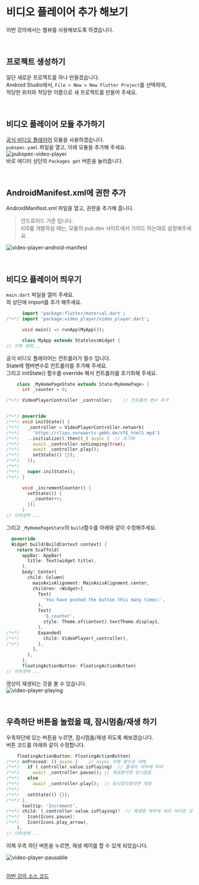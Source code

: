 # 비디오 플레이어 추가 해보기

이번 강의에서는 웹뷰를 사용해보도록 하겠습니다.  

&nbsp;  
## 프로젝트 생성하기
일단 새로운 프로젝트를 하나 만들겠습니다.  
Android Studio에서, `File > New > New Flutter Project`를 선택하여,  
적당한 위치와 적당한 이름으로 새 프로젝트를 만들어 주세요.  


&nbsp;  
## 비디오 플레이어 모듈 추가하기
[공식 비디오 플레이어](https://pub.dev/packages/video_player) 모듈을 사용하겠습니다.  
`pubspec.yaml` 파일을 열고, 아래 모듈을 추가해 주세요.  
![pubspec-video-player](images/pubspec-video-player.png)  
바로 에디터 상단의 `Packages get` 버튼을 눌러줍니다.  

&nbsp;  
## AndroidManifest.xml에 권한 추가
AndroidManifest.xml 파일을 열고, 권한을 추가해 줍니다.  
> 안드로이드 기준 입니다.  
> iOS를 개발하실 때는, 모듈의 pub.dev 사이트에서 가이드 하는대로 설정해주세요.  

![video-player-android-manifest](images/video-player-android-manifest.png)  


&nbsp;
## 비디오 플레이어 띄우기
`main.dart` 파일을 열어 주세요.  
최 상단에 import를 추가 해주세요.
``` dart
      import 'package:flutter/material.dart';
/*+*/ import 'package:video_player/video_player.dart';

      void main() => runApp(MyApp());

      class MyApp extends StatelessWidget {
// 이하 생략...
```

공식 비디오 플레이어는 컨트롤러가 필수 입니다.  
State에 멤버변수로 컨트롤러를 추가해 주세요.  
그리고 initState() 함수를 override 해서 컨트롤러를 초기화해 주세요.  
``` dart
    class _MyHomePageState extends State<MyHomePage> {
      int _counter = 0;

/*+*/ VideoPlayerController _controller;    // 컨트롤러 변수 추가


/*+*/ @override
/*+*/ void initState() {
/*+*/   _controller = VideoPlayerController.network(
/*+*/     'https://clips.vorwaerts-gmbh.de/VfE_html5.mp4')
/*+*/   ..initialize().then((_) async {  // 초기화
/*+*/     await _controller.setLooping(true);
/*+*/     await _controller.play();
/*+*/     setState(() {});
/*+*/   });
/*+*/
/*+*/   super.initState();
/*+*/ }

      void _incrementCounter() {
        setState(() {
          _counter++;
        });
      }
// 이하생략 ...
```

그리고 `_MyHomePageState`의 `build`함수를 아래와 같이 수정해주세요.  
``` dart
  @override
  Widget build(BuildContext context) {
    return Scaffold(
      appBar: AppBar(
        title: Text(widget.title),
      ),
      body: Center(
        child: Column(
          mainAxisAlignment: MainAxisAlignment.center,
          children: <Widget>[
            Text(
              'You have pushed the button this many times:',
            ),
            Text(
              '$_counter',
              style: Theme.of(context).textTheme.display1,
            ),
/*+*/       Expanded(
/*+*/         child: VideoPlayer(_controller),
/*+*/       ),
          ],
        ),
      ),
      floatingActionButton: FloatingActionButton(
// 이하생략 ...
```
영상이 재생되는 것을 볼 수 있습니다.  
![video-player-playing](images/video-player-playing.png)  

&nbsp;  
## 우측하단 버튼을 눌렀을 때, 잠시멈춤/재생 하기
우측하단에 있는 버튼을 누르면, 잠시멈춤/재생 하도록 해보겠습니다.  
버튼 코드를 아래와 같이 수정합니다.  
``` dart
    floatingActionButton: FloatingActionButton(
/*+*/ onPressed: () async {    // async 익명 함수로 대체
/*+*/   if (_controller.value.isPlaying)  // 플레이 여부에 따라
/*+*/     await _controller.pause(); // 재생중이면 잠시멈춤
/*+*/   else
/*+*/     await _controller.play();  // 일시정지중이면 재생
/*+*/
/*+*/   setState(() {});
/*+*/ },
      tooltip: 'Increment',
/*+*/ child: (_controller.value.isPlaying)?  // 재생중 여부에 따라 아이콘 모양 다르게 보여줌
/*+*/   Icon(Icons.pause):
/*+*/   Icon(Icons.play_arrow),
    ),
// 이하생략 ...
```
이제 우측 하단 버튼을 누르면, 재생 제어를 할 수 있게 되었습니다.  

![video-player-pausable](images/video-player-pausable.png)


&nbsp;  
[이번 강의 소스 코드](sources/video-player.zip)  